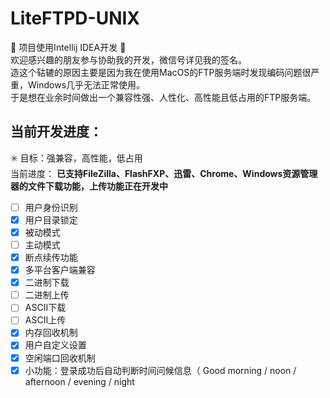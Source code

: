 # LiteFTPD-UNIX
🚧 项目使用Intellij IDEA开发 🚧  
欢迎感兴趣的朋友参与协助我的开发，微信号详见我的签名。  
造这个轱辘的原因主要是因为我在使用MacOS的FTP服务端时发现编码问题很严重，Windows几乎无法正常使用。  
于是想在业余时间做出一个兼容性强、人性化、高性能且低占用的FTP服务端。  

## 当前开发进度：
✳️ 目标：强兼容，高性能，低占用  
当前进度： **已支持FileZilla、FlashFXP、迅雷、Chrome、Windows资源管理器的文件下载功能，上传功能正在开发中**

- [ ] 用户身份识别  
- [x] 用户目录锁定  
- [x] 被动模式  
- [ ] 主动模式  
- [x] 断点续传功能  
- [x] 多平台客户端兼容  
- [x] 二进制下载  
- [ ] 二进制上传  
- [ ] ASCII下载  
- [ ] ASCII上传  
- [x] 内存回收机制  
- [x] 用户自定义设置  
- [x] 空闲端口回收机制  
- [x] 小功能：登录成功后自动判断时间问候信息（ Good morning / noon / afternoon / evening / night